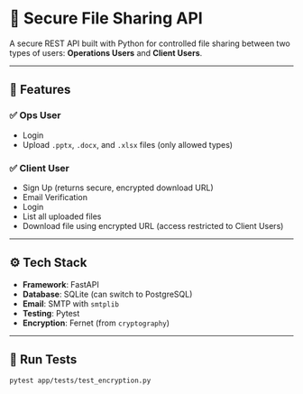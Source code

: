 # 🔐 Secure File Sharing API

A secure REST API built with Python for controlled file sharing between two types of users: **Operations Users** and **Client Users**.

---

## 🚀 Features

### ✅ Ops User
- Login
- Upload `.pptx`, `.docx`, and `.xlsx` files (only allowed types)

### ✅ Client User
- Sign Up (returns secure, encrypted download URL)
- Email Verification
- Login
- List all uploaded files
- Download file using encrypted URL (access restricted to Client Users)

---

## ⚙️ Tech Stack

- **Framework**: FastAPI
- **Database**: SQLite (can switch to PostgreSQL)
- **Email**: SMTP with `smtplib`
- **Testing**: Pytest
- **Encryption**: Fernet (from `cryptography`)

---

## 🧪 Run Tests

```bash
pytest app/tests/test_encryption.py

